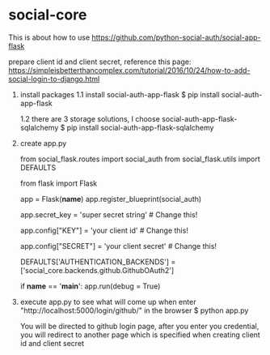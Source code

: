# social-core
This is about how to use https://github.com/python-social-auth/social-app-flask 

prepare client id and client secret, reference this page: https://simpleisbetterthancomplex.com/tutorial/2016/10/24/how-to-add-social-login-to-django.html

1. install packages
    1.1 install social-auth-app-flask
      $ pip install social-auth-app-flask

    1.2  there are 3 storage solutions, I choose social-auth-app-flask-sqlalchemy
      $ pip install social-auth-app-flask-sqlalchemy
    
2. create app.py

    from social_flask.routes import social_auth
    from social_flask.utils import DEFAULTS

    from flask import Flask

    app = Flask(__name__)
    app.register_blueprint(social_auth)
    
    app.secret_key = 'super secret string'  # Change this!
    
    app.config["KEY"] = 'your client id' # Change this!
    
    app.config["SECRET"] = 'your client secret' # Change this!

    DEFAULTS['AUTHENTICATION_BACKENDS'] = ['social_core.backends.github.GithubOAuth2']


    if __name__ == '__main__':
       app.run(debug = True)
       
 3. execute app.py to see what will come up when enter "http://localhost:5000/login/github/" in the browser
    $ python app.py
 
    You will be directed to github login page, after you enter you credential, you will redirect to another page which is         specified when creating client id and client secret
 
